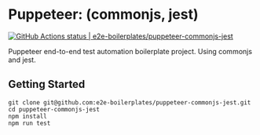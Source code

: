 # Puppeteer: (commonjs, jest)

[![GitHub Actions status | e2e-boilerplates/puppeteer-commonjs-jest](https://github.com/e2e-boilerplates/puppeteer-commonjs-jest/workflows/NodeCI/badge.svg)](https://github.com/e2e-boilerplates/puppeteer-commonjs-jest/actions?workflow=NodeCI)

Puppeteer end-to-end test automation boilerplate project. Using commonjs and jest.

## Getting Started

    git clone git@github.com:e2e-boilerplates/puppeteer-commonjs-jest.git
    cd puppeteer-commonjs-jest
    npm install
    npm run test
